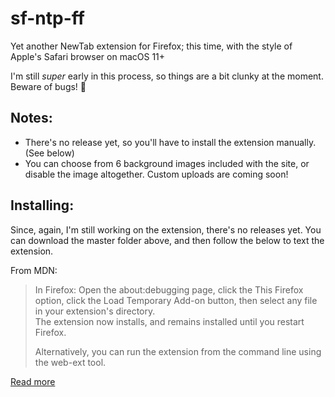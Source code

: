 # sf-ntp-ff
 Yet another NewTab extension for Firefox; this time, with the style of Apple's Safari browser on macOS 11+

 I'm still *super* early in this process, so things are a bit clunky at the moment. Beware of bugs! 👻
 
## Notes:
- There's no release yet, so you'll have to install the extension manually. (See below)
- You can choose from 6 background images included with the site, or disable the image altogether. Custom uploads are coming soon!

## Installing:  
Since, again, I'm still working on the extension, there's no releases yet. You can download the master folder above, and then follow the below to text the extension.

From MDN:
> In Firefox: Open the about:debugging page, click the This Firefox option, click the Load Temporary Add-on button, then select any file in your extension's directory.  
> The extension now installs, and remains installed until you restart Firefox.
>   
> Alternatively, you can run the extension from the command line using the web-ext tool.

[Read more](https://developer.mozilla.org/en-US/docs/Mozilla/Add-ons/WebExtensions/Your_first_WebExtension#trying_it_out)
